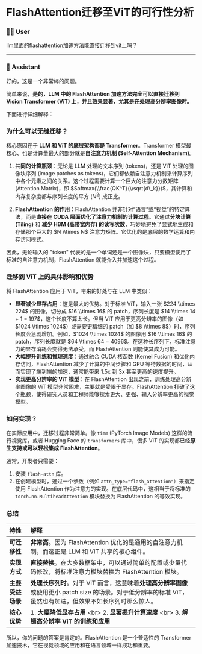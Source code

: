 # FlashAttention迁移至ViT的可行性分析

### 🧑‍💻 User

llm里面的flashattention加速方法能直接迁移到vit上吗？

---

### 🤖 Assistant

好的，这是一个非常棒的问题。

简单来说，**是的，LLM 中的 FlashAttention 加速方法完全可以直接迁移到 Vision Transformer (ViT) 上，并且效果显著，尤其是在处理高分辨率图像时。**

下面进行详细解释：

### 为什么可以无缝迁移？

核心原因在于 **LLM 和 ViT 的底层架构都是 Transformer**。Transformer 模型最核心、也是计算量最大的部分就是**自注意力机制 (Self-Attention Mechanism)**。

1.  **共同的计算瓶颈**：无论是 LLM 处理的文本序列 (tokens)，还是 ViT 处理的图像块序列 (image patches as tokens)，它们都依赖自注意力机制来计算序列中各个元素之间的关系。这个过程需要计算一个巨大的注意力分数矩阵 (Attention Matrix)，即 $Softmax(\\frac{QK^T}{\\sqrt{d\_k}})$，其计算和内存复杂度都与序列长度的平方 ($N^2$) 成正比。

2.  **FlashAttention 的作用**：FlashAttention 并非针对“语言”或“视觉”的特定算法，而是**直接在 CUDA 层面优化了注意力机制的计算过程**。它通过**分块计算 (Tiling)** 和 **减少 HBM (高带宽内存) 的读写次数**，巧妙地避免了显式地生成和存储那个巨大的 $N \\times N$ 注意力矩阵。它优化的是底层的数学运算和内存访问模式。

因此，无论输入的 "token" 代表的是一个单词还是一个图像块，只要模型使用了标准的自注意力机制，FlashAttention 就能介入并加速这个过程。

### 迁移到 ViT 上的具体影响和优势

将 FlashAttention 应用于 ViT，带来的好处与在 LLM 中类似：

  * **显著减少显存占用**：这是最大的优势。对于标准 ViT，输入一张 $224 \\times 224$ 的图像，切分成 $16 \\times 16$ 的 patch，序列长度是 $14 \\times 14 + 1 = 197$，这个长度不算太长。但当 ViT 应用于更高分辨率的图像（如 $1024 \\times 1024$）或需要更精细的 patch（如 $8 \\times 8$）时，序列长度会急剧增加。例如，$1024 \\times 1024$ 的图像用 $16 \\times 16$ 的 patch，序列长度就是 $64 \\times 64 = 4096$。在这种长序列下，标准注意力的显存消耗会变得无法承受，而 FlashAttention 则能使其成为可能。
  * **大幅提升训练和推理速度**：通过融合 CUDA 核函数 (Kernel Fusion) 和优化内存访问，FlashAttention 减少了计算的中间步骤和 GPU 等待数据的时间，从而实现了端到端的加速，通常能带来 1.5x 到 3x 甚至更高的速度提升。
  * **实现更高分辨率的 ViT 模型**：在 FlashAttention 出现之前，训练处理高分辨率图像的 ViT 模型非常困难，主要就是受限于显存。FlashAttention 打破了这个瓶颈，使得研究人员和工程师能够探索更大、更强、输入分辨率更高的视觉模型。

### 如何实现？

在实际应用中，迁移过程非常简单。像 `timm` (PyTorch Image Models) 这样的流行视觉库，或者 Hugging Face 的 `transformers` 库中，很多 ViT 的实现都已经**原生支持或可以轻松集成 FlashAttention**。

通常，开发者只需要：

1.  安装 `flash-attn` 库。
2.  在创建模型时，通过一个参数（例如 `attn_type="flash_attention"`）来指定使用 FlashAttention 作为注意力的实现。在底层代码中，这相当于将标准的 `torch.nn.MultiheadAttention` 模块替换为 FlashAttention 的等效实现。

### 总结

| 特性 | 解释 |
| :--- | :--- |
| **可迁移性** | **非常高**。因为 FlashAttention 优化的是通用的自注意力机制，而这正是 LLM 和 ViT 共享的核心组件。 |
| **实现方式** | **直接替换**。在大多数框架中，可以通过简单的配置或少量代码修改，将标准注意力模块替换为 FlashAttention 模块。 |
| **主要受益场景** | **处理长序列时**。对于 ViT 而言，这意味着**处理高分辨率图像**或使用更小 patch size 的场景。对于低分辨率的标准 ViT，虽然也有加速，但效果不如长序列时那么惊人。 |
| **核心优势** | 1. **大幅降低显存占用** \<br\> 2. **显著提升计算速度** \<br\> 3. **解锁高分辨率 ViT 的训练和应用** |

所以，你的问题的答案是肯定的。FlashAttention 是一个普适性的 Transformer 加速技术，它在视觉领域的应用和在语言领域一样成功和重要。